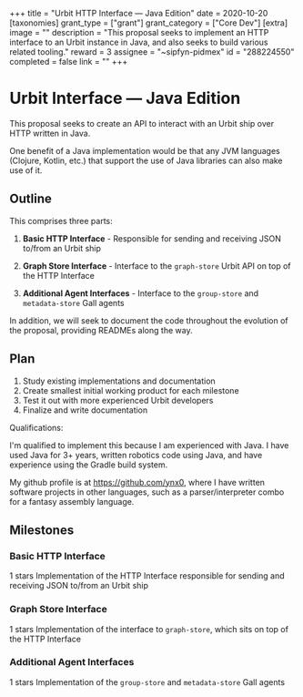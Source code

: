 +++
title = "Urbit HTTP Interface — Java Edition"
date = 2020-10-20
[taxonomies]
grant_type = ["grant"]
grant_category = ["Core Dev"]
[extra]
image = ""
description = "This proposal seeks to implement an HTTP interface to an Urbit instance in Java, and also seeks to build various related tooling."
reward = 3
assignee = "~sipfyn-pidmex"
id = "288224550"
completed = false
link = ""
+++

# Urbit Interface — Java Edition

This proposal seeks to create an API to interact with an Urbit ship over HTTP written in Java.

One benefit of a Java implementation would be that any JVM languages (Clojure, Kotlin, etc.) that support the use of Java libraries can also make use of it.


## Outline

This comprises three parts:
1. **Basic HTTP Interface** - Responsible for sending and receiving JSON to/from an Urbit ship

2. **Graph Store Interface** - Interface to the `graph-store` Urbit API  on top of the HTTP Interface

3. **Additional Agent Interfaces** - Interface to the `group-store` and `metadata-store` Gall agents


In addition, we will seek to document the code throughout the evolution of the proposal,  providing READMEs along the way.


## Plan

1. Study existing implementations and documentation
2. Create smallest initial working product for each milestone
3. Test it out with more experienced Urbit developers
4. Finalize and write documentation


Qualifications:

I'm qualified to implement this because I am experienced with Java. I have used Java for 3+ years, written robotics code using Java, and have experience using the Gradle build system.

 My github profile is at https://github.com/ynx0, where I have written software projects in other languages, such as a parser/interpreter combo for a fantasy assembly language.


## Milestones


### Basic HTTP Interface
1 stars
Implementation of the HTTP Interface responsible for sending and receiving JSON to/from an Urbit ship


### Graph Store Interface
1 stars
Implementation of the interface to `graph-store`, which sits on top of the HTTP Interface


### Additional Agent Interfaces
1 stars
Implementation of the `group-store` and `metadata-store` Gall agents

    